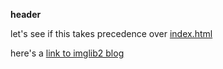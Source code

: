 **header**

let's see if this takes precedence over [index.html](index.html)

here's a [link to imglib2 blog](https://github.com/imglib/imglib2-blog)
